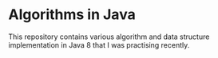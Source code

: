 # Algorithms in Java
This repository contains various algorithm and data structure implementation in Java 8 that I was practising recently.
